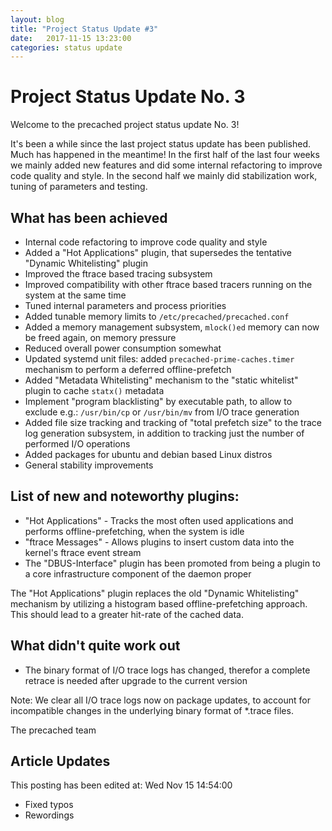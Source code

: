 ```yaml
---
layout: blog
title: "Project Status Update #3"
date:   2017-11-15 13:23:00
categories: status update
---
```


# Project Status Update No. 3

Welcome to the precached project status update No. 3!

It's been a while since the last project status update has been published.
Much has happened in the meantime! In the first half of the last four
weeks we mainly added new features and did some internal refactoring
to improve code quality and style. In the second half we mainly did
stabilization work, tuning of parameters and testing.

## What has been achieved

* Internal code refactoring to improve code quality and style
* Added a "Hot Applications" plugin, that supersedes the tentative
  "Dynamic Whitelisting" plugin
* Improved the ftrace based tracing subsystem
* Improved compatibility with other ftrace based tracers
  running on the system at the same time
* Tuned internal parameters and process priorities
* Added tunable memory limits to `/etc/precached/precached.conf`
* Added a memory management subsystem, `mlock()ed` memory can now
  be freed again, on memory pressure
* Reduced overall power consumption somewhat
* Updated systemd unit files: added `precached-prime-caches.timer`
  mechanism to perform a deferred offline-prefetch
* Added "Metadata Whitelisting" mechanism to the "static whitelist"
  plugin to cache `statx()` metadata
* Implement "program blacklisting" by executable path, to allow to
  exclude e.g.: `/usr/bin/cp` or `/usr/bin/mv` from I/O trace generation
* Added file size tracking and tracking of "total prefetch size" to the
  trace log generation subsystem, in addition to tracking just the number
  of performed I/O operations
* Added packages for ubuntu and debian based Linux distros
* General stability improvements

## List of new and noteworthy plugins:

* "Hot Applications" - Tracks the most often used applications and performs
  offline-prefetching, when the system is idle
* "ftrace Messages" - Allows plugins to insert custom data into the kernel's
  ftrace event stream
* The "DBUS-Interface" plugin has been promoted from being a plugin to a core
  infrastructure component of the daemon proper

The "Hot Applications" plugin replaces the old "Dynamic Whitelisting" mechanism
by utilizing a histogram based offline-prefetching approach. This should lead
to a greater hit-rate of the cached data.

## What didn't quite work out

* The binary format of I/O trace logs has changed, therefor a complete retrace
  is needed after upgrade to the current version

Note: We clear all I/O trace logs now on package updates, to account for
incompatible changes in the underlying binary format of *.trace files.

The precached team

## Article Updates

This posting has been edited at: Wed Nov 15 14:54:00

* Fixed typos
* Rewordings
